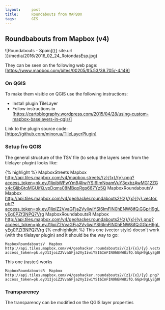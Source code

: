 ```yaml
---
layout:     post
title:      Roundabouts from MAPBOX
tags:       GIS
---
```


## Roundbabouts from Mapbox (v4)

![Roundabouts - Spain]({{ site.url }}/media/2016/2016_02_24_RotondasEsp.jpg)

They can be seen on the following web page: [https://www.mapbox.com/bites/00205/#5.53/39.705/-4.149]



### On QGIS

To make them visible on QGIS use the following instructions:

- Install plugin TileLayer
- Follow instructions in [https://cartoblography.wordpress.com/2015/04/28/using-custom-mapbox-baselayers-in-qgis/]

Link to the plugin source code: [https://github.com/minorua/TileLayerPlugin]

### Setup fro QGIS

The general structure of the TSV file (to setup the layers seen from the tilelayer plugin) looks like:

{% highlight %}
MapboxStreets	Mapbox	http://api.tiles.mapbox.com/v4/mapbox.streets/{z}/{x}/{y}.png?access_token=pk.eyJ1IjoibWFwYm94IiwiYSI6ImNpamVuY3cxbzAwMG12ZGx4cGljbGtqMGUifQ.vpDqms08MBqoRgp667Yz5Q
MapboxRoundaboutsV	Mapbox	http://api.tiles.mapbox.com/v4/geohacker.roundabouts2/{z}/{x}/{y}.vector.pbf?access_token=pk.eyJ1IjoiZ2VvaGFja2VyIiwiYSI6ImFIN0hENW8ifQ.GGpH9gLyEg0PZf3NPQ7Vrg
MapboxRoundaboutsR	Mapbox	http://api.tiles.mapbox.com/v4/geohacker.roundabouts2/{z}/{x}/{y}.png?access_token=pk.eyJ1IjoiZ2VvaGFja2VyIiwiYSI6ImFIN0hENW8ifQ.GGpH9gLyEg0PZf3NPQ7Vrg
{% endhighlight %}
This one (vector style) doesn't work (with the tilelayer plugin) and it should be the way to go:
```
MapboxRoundaboutsV	Mapbox	http://api.tiles.mapbox.com/v4/geohacker.roundabouts2/{z}/{x}/{y}.vector.pbf?access_token=pk.eyJ1IjoiZ2VvaGFja2VyIiwiYSI6ImFIN0hENW8ifQ.GGpH9gLyEg0PZf3NPQ7Vrg
```
This one (raster) works
```
MapboxRoundaboutsR	Mapbox	http://api.tiles.mapbox.com/v4/geohacker.roundabouts2/{z}/{x}/{y}.png?access_token=pk.eyJ1IjoiZ2VvaGFja2VyIiwiYSI6ImFIN0hENW8ifQ.GGpH9gLyEg0PZf3NPQ7Vrg
```
### Transparency

The transparency can be modified on the QGIS layer properties



